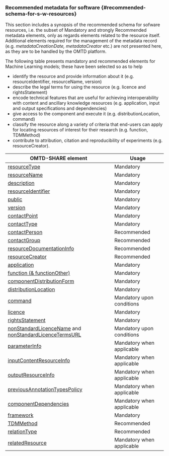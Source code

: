 ### Recommended metadata for software {#recommended-schema-for-s-w-resources}

This section includes a synopsis of the recommended schema for sofware resources, i.e. the subset of Mandatory and strongly Recommended metadata elements, only as regards elements related to the resource itself. Additional elements required for the management of the metadata record \(e.g. _metadataCreationDate, metadataCreator_ etc.\) are not presented here, as they are to be handled by the OMTD platform.

The following table presents mandatory and recommended elements for Machine Learning models; these have been selected so as to help

* identify the resource and provide information about it \(e.g. resourceIdentifier, resourceName, version\)
* describe the legal terms for using the resource \(e.g. licence and rightsStatement\) 
* encode  technical features that are useful for achieving interoperability with content and ancillary knowledge resources \(e.g. application, input and output specifications and dependencies\)
* give access to the component and execute it \(e.g. distributionLocation, command\)
* classify the resource along a variety of criteria that end-users can apply for locating resources of interest for their research \(e.g. function, TDMMethod\)
* contribute to attribution, citation and reproducibility of experiments (e.g. resourceCreator).

| **OMTD-SHARE element** | **Usage** |
| --- | --- |
| [resourceType](/components_resourceType.md) | Mandatory |
| [resourceName](/components_resourceName.md) | Mandatory |
| [description](/components_description.md) | Mandatory |
| [resourceIdentifier](/components_identifier.md) | Mandatory |
| [public](/components_public.md) | Mandatory |
| [version](/components_version.md) | Mandatory |
| [contactPoint](/contactpoint.md) | Mandatory |
| [contactType](/contacttype.md) | Mandatory |
| [contactPerson](/contactPerson.md) | Recommended |
| [contactGroup](/contactGroup.md) | Recommended |
| [resourceDocumentationInfo](/resourcedocumentationinfo.md) | Recommended |
| [resourceCreator](/resourceCreator.md) | Recommended |
| [application](/components_application.md) | Mandatory |
| [function (& functionOther)](/components_function.md) | Mandatory |
| [componentDistributionForm](/components_componentDistributionForm.md) | Mandatory |
| [distributionLocation](/components_distributionLocation) | Mandatory |
| [command](/components_command.md) | Mandatory upon conditions |
| [licence](/licence.md) | Mandatory |
| [rightsStatement](/rightsStatement.md) | Mandatory |
| [nonStandardLicenceName](nonStandardLicenceName.md) and  [nonStandardLicenceTermsURL](/nonStandardLicenceTermsURL.md) | Mandatory upon conditions |
| [parameterInfo](/parameterinfo.md) | Mandatory when applicable |
| [inputContentResourceInfo](/inputcontentresourceinfo.md) | Mandatory when applicable |
| [outputResourceInfo](/outputresourceinfo.md) | Mandatory when applicable |
| [previousAnnotationTypesPolicy](/previousannotationtypespolicy.md) | Mandatory when applicable |
| [componentDependencies](/componentdependencies.md) | Mandatory when applicable |
| [framework](/components_framework.md) | Mandatory |
| [TDMMethod](/TDMmethod.md) | Recommended |
| [relationType](/relationType.md) | Recommended |
| [relatedResource](/relatedResource.md) | Mandatory when applicable |



